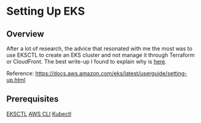 # Setting Up EKS

## Overview

After a lot of research, the advice that resonated with me the most was to use EKSCTL to create an EKS cluster and not manage it through Terraform or CloudFront. The best write-up I found to explain why is [here](https://www.devops-nirvana.com/creating-a-kubernetes-cluster-on-aws-with-eksctl/).

Reference: https://docs.aws.amazon.com/eks/latest/userguide/setting-up.html

## Prerequisites

[EKSCTL](https://eksctl.io/installation/)
[AWS CLI](https://docs.aws.amazon.com/cli/latest/userguide/getting-started-install.html?ref=devops-nirvana.com)
[Kubectl](https://kubernetes.io/docs/tasks/tools/)

